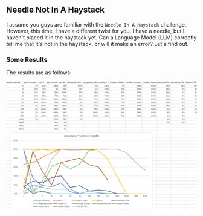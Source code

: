 ## Needle Not In A Haystack

I assume you guys are familiar with the `Needle In A Haystack` challenge. However, this time, I have a different twist for you. I have a needle, but I haven't placed it in the haystack yet. Can a Language Model (LLM) correctly tell me that it's not in the haystack, or will it make an error? Let's find out.

### Some Results

The results are as follows:

![alt text](./images/image.png)

